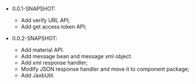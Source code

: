  - 0.0.1-SNAPSHOT:
   - Add verify URL API;
   - Add get access token API;

 - 0.0.2-SNAPSHOT:
   - Add material API.
   - Add message bean and message xml object.
   - Add xml response handler;
   - Modify JSON response handler and move it to component package;
   - Add JaxbUtil.